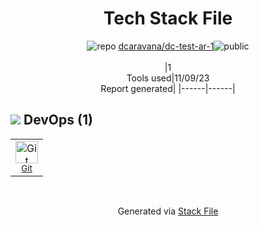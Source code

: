 <!--
--- Readme.md Snippet without images Start ---
## Tech Stack
dcaravana/dc-test-ar-1 is built on the following main stack:

Full tech stack [here](/techstack.md)
--- Readme.md Snippet without images End ---

--- Readme.md Snippet with images Start ---
## Tech Stack
dcaravana/dc-test-ar-1 is built on the following main stack:

Full tech stack [here](/techstack.md)
--- Readme.md Snippet with images End ---
-->
<div align="center">

# Tech Stack File
![](https://img.stackshare.io/repo.svg "repo") [dcaravana/dc-test-ar-1](https://github.com/dcaravana/dc-test-ar-1)![](https://img.stackshare.io/public_badge.svg "public")
<br/><br/>
|1<br/>Tools used|11/09/23 <br/>Report generated|
|------|------|
</div>

## <img src='https://img.stackshare.io/devops.svg'/> DevOps (1)
<table><tr>
  <td align='center'>
  <img width='36' height='36' src='https://img.stackshare.io/service/1046/git.png' alt='Git'>
  <br>
  <sub><a href="http://git-scm.com/">Git</a></sub>
  <br>
  <sub></sub>
</td>

</tr>
</table>

<br/>
<div align='center'>

Generated via [Stack File](https://github.com/apps/stack-file)
